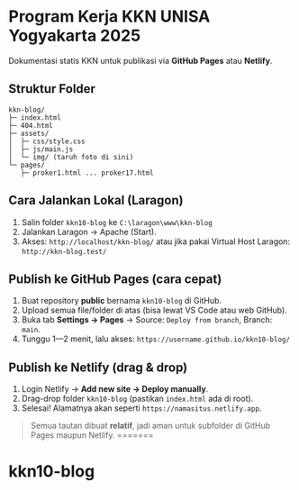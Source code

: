# Program Kerja KKN UNISA Yogyakarta 2025

Dokumentasi statis KKN untuk publikasi via **GitHub Pages** atau **Netlify**.

## Struktur Folder
```
kkn-blog/
├─ index.html
├─ 404.html
├─ assets/
│  ├─ css/style.css
│  ├─ js/main.js
│  └─ img/ (taruh foto di sini)
└─ pages/
   ├─ proker1.html ... proker17.html
```

## Cara Jalankan Lokal (Laragon)
1. Salin folder `kkn10-blog` ke `C:\laragon\www\kkn-blog`
2. Jalankan Laragon → Apache (Start).
3. Akses: `http://localhost/kkn-blog/` atau jika pakai Virtual Host Laragon: `http://kkn-blog.test/`

## Publish ke GitHub Pages (cara cepat)
1. Buat repository **public** bernama `kkn10-blog` di GitHub.
2. Upload semua file/folder di atas (bisa lewat VS Code atau web GitHub).
3. Buka tab **Settings → Pages** → Source: `Deploy from branch`, Branch: `main`.
4. Tunggu 1—2 menit, lalu akses: `https://username.github.io/kkn10-blog/`

## Publish ke Netlify (drag & drop)
1. Login Netlify → **Add new site → Deploy manually**.
2. Drag-drop folder `kkn10-blog` (pastikan `index.html` ada di root).
3. Selesai! Alamatnya akan seperti `https://namasitus.netlify.app`.

> Semua tautan dibuat **relatif**, jadi aman untuk subfolder di GitHub Pages maupun Netlify.
=======
# kkn10-blog
